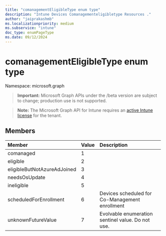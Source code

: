 ```yaml
---
title: "comanagementEligibleType enum type"
description: "Intune Devices Comanagementeligibletype Resources ."
author: "jaiprakashmb"
ms.localizationpriority: medium
ms.subservice: "intune"
doc_type: enumPageType
ms.date: 09/12/2024
---
```


# comanagementEligibleType enum type

Namespace: microsoft.graph

> **Important:** Microsoft Graph APIs under the /beta version are subject to change; production use is not supported.

> **Note:** The Microsoft Graph API for Intune requires an [active Intune license](https://go.microsoft.com/fwlink/?linkid=839381) for the tenant.



## Members
|Member|Value|Description|
|:---|:---|:---|
|comanaged|1||
|eligible|2||
|eligibleButNotAzureAdJoined|3||
|needsOsUpdate|4||
|ineligible|5||
|scheduledForEnrollment|6|Devices scheduled for Co-Management enrollment|
|unknownFutureValue|7|Evolvable enumeration sentinel value. Do not use.|
